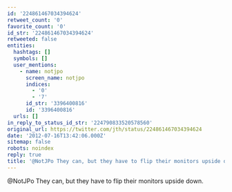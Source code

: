 ```yaml
---
id: '224861467034394624'
retweet_count: '0'
favorite_count: '0'
id_str: '224861467034394624'
retweeted: false
entities:
  hashtags: []
  symbols: []
  user_mentions:
    - name: notjpo
      screen_name: notjpo
      indices:
        - '0'
        - '7'
      id_str: '3396400816'
      id: '3396400816'
  urls: []
in_reply_to_status_id_str: '224790833520578560'
original_url: https://twitter.com/jth/status/224861467034394624
date: '2012-07-16T13:42:06.000Z'
sitemap: false
robots: noindex
reply: true
title: '@NotJPo They can, but they have to flip their monitors upside down.'
---
```


@NotJPo They can, but they have to flip their monitors upside down.